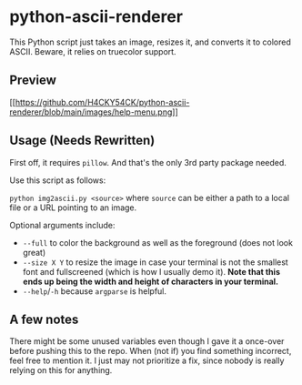 # python-ascii-renderer
This Python script just takes an image, resizes it, and converts it to colored ASCII. Beware, it relies on truecolor support.

## Preview
[[https://github.com/H4CKY54CK/python-ascii-renderer/blob/main/images/help-menu.png]]

## Usage (Needs Rewritten)
First off, it requires `pillow`. And that's the only 3rd party package needed.

Use this script as follows:

`python img2ascii.py <source>` where `source` can be either a path to a local file or a URL pointing to an image.

Optional arguments include:

- `--full` to color the background as well as the foreground (does not look great)
- `--size X Y` to resize the image in case your terminal is not the smallest font and fullscreened (which is how I usually demo it). **Note that this ends up being the width and height of characters in your terminal.**
- `--help`/`-h` because `argparse` is helpful.

## A few notes
There might be some unused variables even though I gave it a once-over before pushing this to the repo. When (not if) you find something incorrect, feel free to mention it. I just may not prioritize a fix, since nobody is really relying on this for anything.
